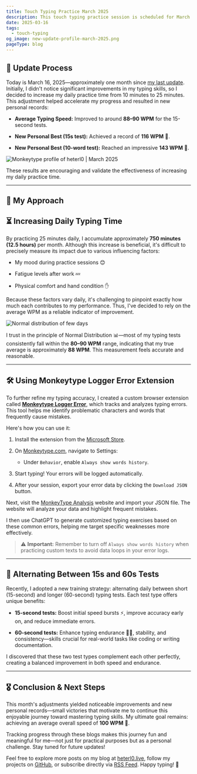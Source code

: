 ```yaml
---
title: Touch Typing Practice March 2025
description: This touch typing practice session is scheduled for March 2025. The goal is to help users enhance their typing speed and accuracy by regularly engaging in this practice.
date: 2025-03-16
tags:
  - touch-typing
og_image: new-update-profile-march-2025.png
pageType: blog
---
```

## 🚀 Update Process

Today is March 16, 2025—approximately one month since [my last update](../touch-typing-practice-feb-2025). Initially, I didn't notice significant improvements in my typing skills, so I decided to increase my daily practice time from 10 minutes to 25 minutes. This adjustment helped accelerate my progress and resulted in new personal records:

- **Average Typing Speed:** Improved to around **88–90 WPM** for the 15-second tests.
    
- **New Personal Best (15s test):** Achieved a record of **116 WPM** 🎉.
    
- **New Personal Best (10-word test):** Reached an impressive **143 WPM** 🎯.
    

![Monkeytype profile of heterl0 | March 2025](Note/Public/touch-typing-practice-mar-2025/new-update-profile-march-2025.png)

These results are encouraging and validate the effectiveness of increasing my daily practice time.
___
## 🎯 My Approach

## ⏳ Increasing Daily Typing Time

By practicing 25 minutes daily, I accumulate approximately **750 minutes (12.5 hours)** per month. Although this increase is beneficial, it's difficult to precisely measure its impact due to various influencing factors:

- My mood during practice sessions 😊
    
- Fatigue levels after work 💤
    
- Physical comfort and hand condition ✋
    

Because these factors vary daily, it's challenging to pinpoint exactly how much each contributes to my performance. Thus, I've decided to rely on the average WPM as a reliable indicator of improvement.

![Normal distribution of few days](Note/Public/touch-typing-practice-mar-2025/normal-distribution-graph.png)

I trust in the principle of Normal Distribution 📊—most of my typing tests consistently fall within the **80–90 WPM** range, indicating that my true average is approximately **88 WPM**. This measurement feels accurate and reasonable.
___
## 🛠️ Using Monkeytype Logger Error Extension

To further refine my typing accuracy, I created a custom browser extension called [**Monkeytype Logger Error**](../monkeytype-extension-logger-error), which tracks and analyzes typing errors. This tool helps me identify problematic characters and words that frequently cause mistakes.

Here's how you can use it:

1. Install the extension from the [Microsoft Store](https://microsoftedge.microsoft.com/addons/detail/monkeytype-history-logger/ophgnpohledibffckhpabdcciniinnjo).
    
2. On [Monkeytype.com](https://monkeytype.com/), navigate to Settings:
    
    - Under `Behavior`, enable `Always show words history`.
        
3. Start typing! Your errors will be logged automatically.
    
4. After your session, export your error data by clicking the `Download JSON` button.
    

Next, visit the [MonkeyType Analysis](https://monkeytype-analysis.heterl0.live/) website and import your JSON file. The website will analyze your data and highlight frequent mistakes.

I then use ChatGPT to generate customized typing exercises based on these common errors, helping me target specific weaknesses more effectively.

> ⚠️ **Important:** Remember to turn off `Always show words history` when practicing custom texts to avoid data loops in your error logs.
___
## 🔄 Alternating Between 15s and 60s Tests

Recently, I adopted a new training strategy: alternating daily between short (15-second) and longer (60-second) typing tests. Each test type offers unique benefits:

- **15-second tests:** Boost initial speed bursts ⚡️, improve accuracy early on, and reduce immediate errors.
    
- **60-second tests:** Enhance typing endurance 🏃‍♂️, stability, and consistency—skills crucial for real-world tasks like coding or writing documentation.
    

I discovered that these two test types complement each other perfectly, creating a balanced improvement in both speed and endurance.
___
## 🎖️ Conclusion & Next Steps

This month's adjustments yielded noticeable improvements and new personal records—small victories that motivate me to continue this enjoyable journey toward mastering typing skills. My ultimate goal remains: achieving an average overall speed of **100 WPM** 🚩.

Tracking progress through these blogs makes this journey fun and meaningful for me—not just for practical purposes but as a personal challenge. Stay tuned for future updates!

Feel free to explore more posts on my blog at [heterl0.live](https://heterl0.live/), follow my projects on [GitHub](https://github.com/heterl0), or subscribe directly via [RSS Feed](https://heterl0.live/feed/feed.xml). Happy typing! 🌟
